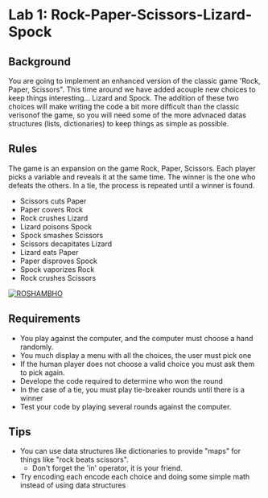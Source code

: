 # Lab 1: Rock-Paper-Scissors-Lizard-Spock

## Background

You are going to implement an enhanced version of the classic game 'Rock, Paper, Scissors". This time around we have added acouple new choices to keep things interesting... Lizard and Spock. The addition of these two choices will make writing the code a bit more difficult than the classic verisonof the game, so you will need some of the more advnaced datas structures (lists, dictionaries) to keep things as simple as possible.

## Rules

The game is an expansion on the game Rock, Paper, Scissors. Each player picks a variable and reveals it at the same time. The winner is the one who defeats the others. In a tie, the process is repeated until a winner is found.

- Scissors cuts Paper
- Paper covers Rock
- Rock crushes Lizard
- Lizard poisons Spock
- Spock smashes Scissors
- Scissors decapitates Lizard
- Lizard eats Paper
- Paper disproves Spock
- Spock vaporizes Rock
- Rock crushes Scissors

[![ROSHAMBHO](http://vignette1.wikia.nocookie.net/bigbangtheory/images/7/7d/RPSLS.png/revision/latest?cb=20120822205915)](https://www.youtube.com/watch?v=cSLeBKT7-sM)

## Requirements

- You play against the computer, and the computer must choose a hand randomly.
- You much display a menu with all the choices, the user must pick one
- If the human player does not choose a valid choice you must ask them to pick again.
- Develope the code required to determine who won the round
- In the case of a tie, you must play tie-breaker rounds until there is a winner
- Test your code by playing several rounds against the computer.

## Tips

- You can use data structures like dictionaries to provide "maps" for things like "rock beats scissors".
  - Don't forget the 'in' operator, it is your friend.
- Try encoding each encode each choice and doing some simple math instead of using data structures
